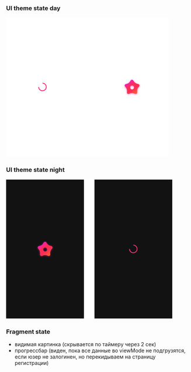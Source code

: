 ###  UI theme state day
![dark](https://github.com/dmitry-koverko/AppPetSvote/blob/dev/src/images/splash.png?raw=true "Ок")

###  UI theme state night
![dark](https://github.com/dmitry-koverko/AppPetSvote/blob/dev/src/images/splash_dark.png?raw=true "Ок")

###  Fragment state
- видимая картинка (скрывается по таймеру через 2 сек)
- прогрессбар (виден, пока все данные во viewMode не подгрузятся, если юзер не залогинен, но перекидываем на страницу регистрации)
